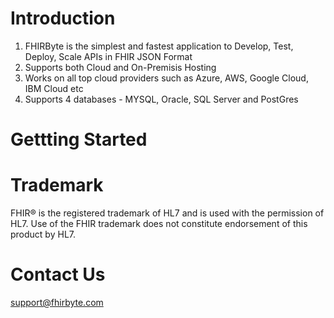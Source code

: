 # Introduction
<ol>
  <li>FHIRByte is the simplest and fastest application to Develop, Test, Deploy, Scale APIs in FHIR JSON Format</li>
  <li> Supports both Cloud and On-Premisis Hosting </li>
  <li> Works on all top cloud providers such as Azure, AWS, Google Cloud, IBM Cloud etc</li>
  <li> Supports 4 databases - MYSQL, Oracle, SQL Server and PostGres
</ol>

# Gettting Started
# Trademark
FHIR® is the registered trademark of HL7 and is used with the permission of HL7. Use of the FHIR trademark does not constitute endorsement of this product by HL7.
# Contact Us
support@fhirbyte.com
